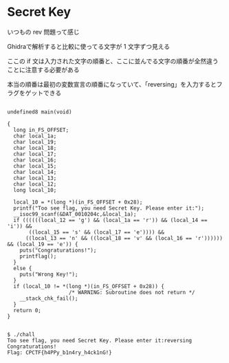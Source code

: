 # Secret Key
いつもの rev 問題って感じ

Ghidraで解析すると比較に使ってる文字が 1 文字ずつ見える

ここの if 文は入力された文字の順番と、ここに並んでる文字の順番が全然違うことに注意する必要がある

本当の順番は最初の変数宣言の順番になっていて、「reversing」を入力するとフラグをゲットできる


```

undefined8 main(void)

{
  long in_FS_OFFSET;
  char local_1a;
  char local_19;
  char local_18;
  char local_17;
  char local_16;
  char local_15;
  char local_14;
  char local_13;
  char local_12;
  long local_10;
  
  local_10 = *(long *)(in_FS_OFFSET + 0x28);
  printf("Too see flag, you need Secret Key. Please enter it:");
  __isoc99_scanf(&DAT_0010204c,&local_1a);
  if ((((((local_12 == 'g') && (local_1a == 'r')) && (local_14 == 'i')) &&
       ((local_15 == 's' && (local_17 == 'e')))) &&
      ((local_13 == 'n' && ((local_18 == 'v' && (local_16 == 'r')))))) && (local_19 == 'e')) {
    puts("Congraturations!");
    printflag();
  }
  else {
    puts("Wrong Key!");
  }
  if (local_10 != *(long *)(in_FS_OFFSET + 0x28)) {
                    /* WARNING: Subroutine does not return */
    __stack_chk_fail();
  }
  return 0;
}


```

```
$ ./chall 
Too see flag, you need Secret Key. Please enter it:reversing
Congraturations!
Flag: CPCTF{h4PPy_b1n4ry_h4ck1nG!}
```
